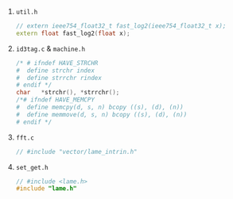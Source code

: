1. `util.h` 

    ``` cpp
    // extern ieee754_float32_t fast_log2(ieee754_float32_t x);
    extern float fast_log2(float x);
    ```

2. `id3tag.c` & `machine.h`

    ``` cpp
    /* # ifndef HAVE_STRCHR
    #  define strchr index
    #  define strrchr rindex
    # endif */
    char   *strchr(), *strrchr();
    /*# ifndef HAVE_MEMCPY
    #  define memcpy(d, s, n) bcopy ((s), (d), (n))
    #  define memmove(d, s, n) bcopy ((s), (d), (n))
    # endif */
    ```

3. `fft.c`

    ``` cpp
    // #include "vector/lame_intrin.h"
    ```

4. `set_get.h`

    ``` cpp
    // #include <lame.h>
    #include "lame.h"
    ```
